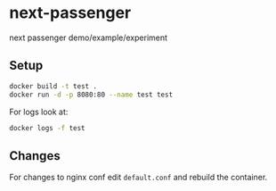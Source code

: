 # next-passenger
next passenger demo/example/experiment

## Setup

```bash
docker build -t test .
docker run -d -p 8080:80 --name test test
```

For logs look at:

```bash
docker logs -f test
```

## Changes

For changes to nginx conf edit `default.conf` and rebuild the container.
